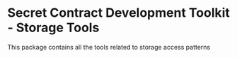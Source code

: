 # Secret Contract Development Toolkit - Storage Tools

This package contains all the tools related to storage access patterns
